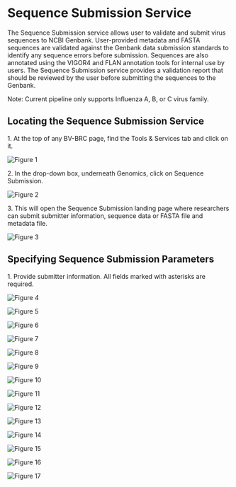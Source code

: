 # Sequence Submission Service
The Sequence Submission service allows user to validate and submit virus sequences to NCBI Genbank. User-provided metadata and FASTA sequences are validated against the Genbank data submission standards to identify any sequence errors before submission. Sequences are also annotated using the VIGOR4 and FLAN annotation tools for internal use by users. The Sequence Submission service provides a validation report that should be reviewed by the user before submitting the sequences to the Genbank. 

Note: Current pipeline only supports Influenza A, B, or C virus family.

## Locating the Sequence Submission Service

1\. At the top of any BV-BRC page, find the Tools & Services tab and click on it.
 
![Figure 1](./images/fig1.png "Figure 1")

2\. In the drop-down box, underneath Genomics, click on Sequence Submission.

![Figure 2](./images/fig2.png "Figure 2")

3\. This will open the Sequence Submission landing page where researchers can submit submitter information, sequence data or FASTA file and metadata file.

![Figure 3](./images/fig3.png "Figure 3")

## Specifying Sequence Submission Parameters

1\. Provide submitter information. All fields marked with asterisks are required.

![Figure 4](./images/fig4.png "Figure 4")

![Figure 5](./images/fig5.png "Figure 5")

![Figure 6](./images/fig6.png "Figure 6")

![Figure 7](./images/fig7.png "Figure 7")

![Figure 8](./images/fig8.png "Figure 8")

![Figure 9](./images/fig9.png "Figure 9")

![Figure 10](./images/fig10.png "Figure 10")

![Figure 11](./images/fig11.png "Figure 11")

![Figure 12](./images/fig12.png "Figure 12")

![Figure 13](./images/fig13.png "Figure 13")

![Figure 14](./images/fig14.png "Figure 14")

![Figure 15](./images/fig15.png "Figure 15")

![Figure 16](./images/fig16.png "Figure 16")

![Figure 17](./images/fig17.png "Figure 17")



